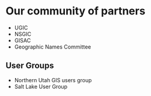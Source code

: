 # Our community of partners

- UGIC
- NSGIC
- GISAC
- Geographic Names Committee

## User Groups

- Northern Utah GIS users group
- Salt Lake User Group
